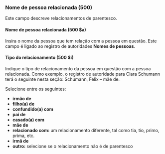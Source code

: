 ### Nome de pessoa relacionada (500)
Este campo descreve relacionamentos de parentesco.

#### Nome de pessoa relacionada (500 $a)
Insira o nome da pessoa que tem relação com a pessoa em questão. Este campo é ligado ao registro de autoridades **Nomes de pessoas**.  

#### Tipo do relacionamento (500 $i)
Indique o tipo de relacionamento da pessoa em questão com a pessoa relacionada. Como exemplo, o registro de autoridade para Clara Schumann terá o seguinte nesta seção: Schumann, Felix – mãe de.  

Selecione entre os seguintes:
- **irmão de**
- **filho(a) de**
- **confundido(a) com**
- **pai de**   
- **casado(a) com**
- **mãe de**
- **relacionado com:** um relacionamento diferente, tal como tia, tio, primo, prima, etc.
- **irmã de**   
- **outro:** selecione se o relacionamento não é de parentesco
